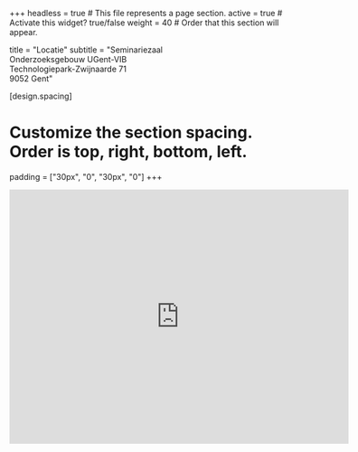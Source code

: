 +++
headless = true  # This file represents a page section.
active = true  # Activate this widget? true/false
weight = 40  # Order that this section will appear.

title = "Locatie"
subtitle = "Seminariezaal<br/>Onderzoeksgebouw UGent-VIB<br/>Technologiepark-Zwijnaarde 71<br/>9052 Gent"

[design.spacing]
  # Customize the section spacing. Order is top, right, bottom, left.
  padding = ["30px", "0", "30px", "0"]
+++

<iframe src="https://www.google.com/maps/embed?pb=!1m18!1m12!1m3!1d2510.3152625213797!2d3.708219315880024!3d51.01032435474529!2m3!1f0!2f0!3f0!3m2!1i1024!2i768!4f13.1!3m3!1m2!1s0x47c373960d0b5edf%3A0xf877d7b245003309!2sFSVM%20Onderzoeksgebouw%20UGent%20-%20VIB!5e0!3m2!1sen!2sbe!4v1574793925519!5m2!1sen!2sbe" width="600" height="450" frameborder="0" style="border:0;" allowfullscreen=""></iframe>